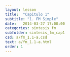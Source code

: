 ```yaml
---
layout: lesson
title:  "Capitulo 1"
subtitle: "1. FM Simple"
date:   2014-03-27 17:00:00
categories: sintesis_fm
subfolder: sintesis_fm_cap1
csd: a/fm_1.1-a.csd
text: a/fm_1.1-a.html
order: 1
---
```


